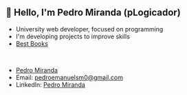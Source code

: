 ## 👋 Hello, I'm Pedro Miranda (pLogicador)

- University web developer, focused on programming
- I'm developing projects to improve skills
- [Best Books](https://plogicador.github.io/My_Favorite_Books/)

<div></br></div>

- [Pedro Miranda](https://github.com/pLogicador)
- Email: pedroemanuelsm0@gmail.com
- LinkedIn: [Pedro Miranda](https://www.linkedin.com/in/pedroesm/)
